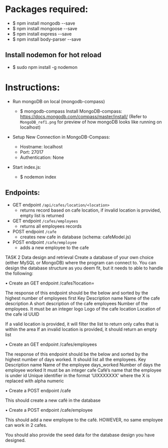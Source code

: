 # Packages required:
- $ npm install mongodb --save
- $ npm install mongoose --save
- $ npm install express --save
- $ npm install body-parser --save

## Install nodemon for hot reload
- $ sudo npm install -g nodemon


# Instructions:
- Run mongoDB on local (mongodb-compass)
  - $ mongodb-compass
Install MongoDB-compass:
https://docs.mongodb.com/compass/master/install/
(Refer to `MongoDB_ref1.png` for preview of how mongoDB looks like running on localhost)
- Setup New Connection in MongoDB-Compass:
    - Hostname: localhost
    - Port: 27017
    - Authentication: None


- Start index.js:
  - $ nodemon index



## Endpoints:
- GET endpoint `/api/cafes/location/<location>`
  - returns record based on cafe location, if invalid location is provided, empty list is returned
- GET endpoint `/cafes/employees`
  - returns all employees records
- POST endpoint `/cafe`
  - creates new cafe in database (schema: cafeModel.js)
- POST endpoint `/cafe/employee`
  - adds a new employee to the cafe



















TASK 2
Data design and retrieval
Create a database of your own choice (either MySQL or MongoDB) where the program can connect to. You can design the database structure as you deem fit, but it needs to able to handle the following:

•	Create an GET endpoint /cafes?location=<location>

The response of this endpoint should be the below and sorted by the highest number of employees first
Key	Description
name	Name of the cafe
description	A short description of the cafe
employees	Number of the employees. 
It must be an integer
logo	Logo of the cafe
location	Location of the cafe
id	UUID

If a valid location is provided, it will filter the list to return only cafes that is within the area
If an invalid location is provided, it should return an empty list

•	Create an GET endpoint	/cafes/employees

The response of this endpoint should be the below and sorted by the highest number of days worked. It should list all the employees.
Key	Description
name	Name of the employee
days_worked	Number of days the employee worked
It must be an integer
cafe	Café’s name that the employee is under
id	Unique identifier in the format ‘UIXXXXXXX’ where the X is replaced with alpha numeric

•	Create a POST endpoint	/cafe

This should create a new café in the database

•	Create a POST endpoint	/cafe/employee

This should add a new employee to the café. HOWEVER, no same employee can work in 2 cafes. 

You should also provide the seed data for the database design you have designed.
